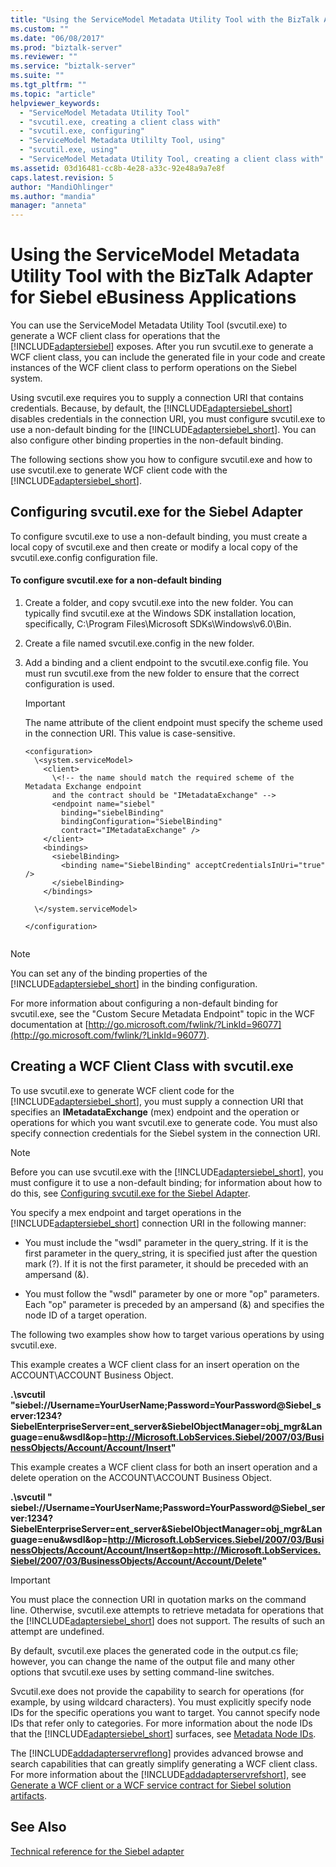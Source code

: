 ```yaml
---
title: "Using the ServiceModel Metadata Utility Tool with the BizTalk Adapter for Siebel eBusiness Applications | Microsoft Docs"
ms.custom: ""
ms.date: "06/08/2017"
ms.prod: "biztalk-server"
ms.reviewer: ""
ms.service: "biztalk-server"
ms.suite: ""
ms.tgt_pltfrm: ""
ms.topic: "article"
helpviewer_keywords: 
  - "ServiceModel Metadata Utility Tool"
  - "svcutil.exe, creating a client class with"
  - "svcutil.exe, configuring"
  - "ServiceModel Metadata Utililty Tool, using"
  - "svcutil.exe, using"
  - "ServiceModel Metadata Utility Tool, creating a client class with"
ms.assetid: 03d16481-cc8b-4e28-a33c-92e48a9a7e8f
caps.latest.revision: 5
author: "MandiOhlinger"
ms.author: "mandia"
manager: "anneta"
---
```

# Using the ServiceModel Metadata Utility Tool with the BizTalk Adapter for Siebel eBusiness Applications
You can use the ServiceModel Metadata Utility Tool (svcutil.exe) to generate a WCF client class for operations that the [!INCLUDE[adaptersiebel](../../includes/adaptersiebel-md.md)] exposes. After you run svcutil.exe to generate a WCF client class, you can include the generated file in your code and create instances of the WCF client class to perform operations on the Siebel system.  
  
 Using svcutil.exe requires you to supply a connection URI that contains credentials. Because, by default, the [!INCLUDE[adaptersiebel_short](../../includes/adaptersiebel-short-md.md)] disables credentials in the connection URI, you must configure svcutil.exe to use a non-default binding for the [!INCLUDE[adaptersiebel_short](../../includes/adaptersiebel-short-md.md)]. You can also configure other binding properties in the non-default binding.  
  
 The following sections show you how to configure svcutil.exe and how to use svcutil.exe to generate WCF client code with the [!INCLUDE[adaptersiebel_short](../../includes/adaptersiebel-short-md.md)].  
  
##  <a name="BKMK_ConfigureSvcutil"></a> Configuring svcutil.exe for the Siebel Adapter  
 To configure svcutil.exe to use a non-default binding, you must create a local copy of svcutil.exe and then create or modify a local copy of the svcutil.exe.config configuration file.  
  
#### To configure svcutil.exe for a non-default binding  
  
1.  Create a folder, and copy svcutil.exe into the new folder. You can typically find svcutil.exe at the Windows SDK installation location, specifically, C:\Program Files\Microsoft SDKs\Windows\v6.0\Bin.  
  
2.  Create a file named svcutil.exe.config in the new folder.  
  
3.  Add a binding and a client endpoint to the svcutil.exe.config file. You must run svcutil.exe from the new folder to ensure that the correct configuration is used.  
  
    > [!IMPORTANT]
    >  The name attribute of the client endpoint must specify the scheme used in the connection URI. This value is case-sensitive.  
  
    ```  
    <configuration>  
      \<system.serviceModel>  
        <client>  
          \<!-- the name should match the required scheme of the Metadata Exchange endpoint   
          and the contract should be "IMetadataExchange" -->  
          <endpoint name="siebel"  
            binding="siebelBinding"  
            bindingConfiguration="SiebelBinding"  
            contract="IMetadataExchange" />  
        </client>  
        <bindings>  
          <siebelBinding>  
            <binding name="SiebelBinding" acceptCredentialsInUri="true" />  
          </siebelBinding>  
        </bindings>  
  
      \</system.serviceModel>  
  
    </configuration>  
  
    ```  
  
> [!NOTE]
>  You can set any of the binding properties of the [!INCLUDE[adaptersiebel_short](../../includes/adaptersiebel-short-md.md)] in the binding configuration.  
  
 For more information about configuring a non-default binding for svcutil.exe, see the "Custom Secure Metadata Endpoint" topic in the WCF documentation at [http://go.microsoft.com/fwlink/?LinkId=96077](http://go.microsoft.com/fwlink/?LinkId=96077).  
  
## Creating a WCF Client Class with svcutil.exe  
 To use svcutil.exe to generate WCF client code for the [!INCLUDE[adaptersiebel_short](../../includes/adaptersiebel-short-md.md)], you must supply a connection URI that specifies an **IMetadataExchange** (mex) endpoint and the operation or operations for which you want svcutil.exe to generate code. You must also specify connection credentials for the Siebel system in the connection URI.  
  
> [!NOTE]
>  Before you can use svcutil.exe with the [!INCLUDE[adaptersiebel_short](../../includes/adaptersiebel-short-md.md)], you must configure it to use a non-default binding; for information about how to do this, see [Configuring svcutil.exe for the Siebel Adapter](#BKMK_ConfigureSvcutil).  
  
 You specify a mex endpoint and target operations in the [!INCLUDE[adaptersiebel_short](../../includes/adaptersiebel-short-md.md)] connection URI in the following manner:  
  
-   You must include the "wsdl" parameter in the query_string. If it is the first parameter in the query_string, it is specified just after the question mark (?). If it is not the first parameter, it should be preceded with an ampersand (&).  
  
-   You must follow the "wsdl" parameter by one or more "op" parameters. Each "op" parameter is preceded by an ampersand (&) and specifies the node ID of a target operation.  
  
 The following two examples show how to target various operations by using svcutil.exe.  
  
 This example creates a WCF client class for an insert operation on the ACCOUNT\ACCOUNT Business Object.  
  
 **.\svcutil "siebel://Username=YourUserName;Password=YourPassword@Siebel_server:1234?SiebelEnterpriseServer=ent_server&SiebelObjectManager=obj_mgr&Language=enu&wsdl&op=http://Microsoft.LobServices.Siebel/2007/03/BusinessObjects/Account/Account/Insert"**  
  
 This example creates a WCF client class for both an insert operation and a delete operation on the ACCOUNT\ACCOUNT Business Object.  
  
 **.\svcutil " siebel://Username=YourUserName;Password=YourPassword@Siebel_server:1234?SiebelEnterpriseServer=ent_server&SiebelObjectManager=obj_mgr&Language=enu&wsdl&op=http://Microsoft.LobServices.Siebel/2007/03/BusinessObjects/Account/Account/Insert&op=http://Microsoft.LobServices.Siebel/2007/03/BusinessObjects/Account/Account/Delete"**  
  
> [!IMPORTANT]
>  You must place the connection URI in quotation marks on the command line. Otherwise, svcutil.exe attempts to retrieve metadata for operations that the [!INCLUDE[adaptersiebel_short](../../includes/adaptersiebel-short-md.md)] does not support. The results of such an attempt are undefined.  
  
 By default, svcutil.exe places the generated code in the output.cs file; however, you can change the name of the output file and many other options that svcutil.exe uses by setting command-line switches.  
  
 Svcutil.exe does not provide the capability to search for operations (for example, by using wildcard characters). You must explicitly specify node IDs for the specific operations you want to target. You cannot specify node IDs that refer only to categories. For more information about the node IDs that the [!INCLUDE[adaptersiebel_short](../../includes/adaptersiebel-short-md.md)] surfaces, see [Metadata Node IDs](../../adapters-and-accelerators/adapter-siebel/metadata-node-ids1.md).  
  
 The [!INCLUDE[addadapterservreflong](../../includes/addadapterservreflong-md.md)] provides advanced browse and search capabilities that can greatly simplify generating a WCF client class. For more information about the [!INCLUDE[addadapterservrefshort](../../includes/addadapterservrefshort-md.md)], see [Generate a WCF client or a WCF service contract for Siebel solution artifacts](../../adapters-and-accelerators/adapter-siebel/generate-a-wcf-client-or-a-wcf-service-contract-for-siebel-solution-artifacts.md).  
  
## See Also  
[Technical reference for the Siebel adapter](../../adapters-and-accelerators/adapter-siebel/technical-reference-for-the-siebel-adapter.md)